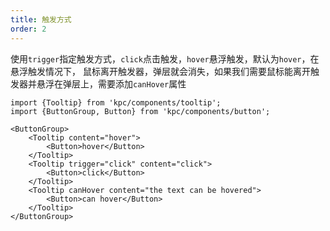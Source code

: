 ```yaml
---
title: 触发方式
order: 2
---
```


使用`trigger`指定触发方式，`click`点击触发，`hover`悬浮触发，默认为`hover`，在悬浮触发情况下，
鼠标离开触发器，弹层就会消失，如果我们需要鼠标能离开触发器并悬浮在弹层上，需要添加`canHover`属性

```vdt
import {Tooltip} from 'kpc/components/tooltip';
import {ButtonGroup, Button} from 'kpc/components/button';

<ButtonGroup>
    <Tooltip content="hover">
        <Button>hover</Button>
    </Tooltip>
    <Tooltip trigger="click" content="click">
        <Button>click</Button>
    </Tooltip>
    <Tooltip canHover content="the text can be hovered">
        <Button>can hover</Button>
    </Tooltip>
</ButtonGroup>
```
